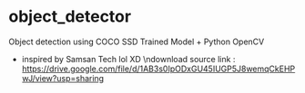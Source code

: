 # object_detector
Object detection using COCO SSD Trained Model + Python OpenCV
- inspired by Samsan Tech lol XD
\ndownload source link : https://drive.google.com/file/d/1AB3s0IpODxGU45IUGP5J8wemqCkEHPwJ/view?usp=sharing
